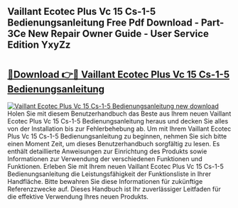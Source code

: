## Vaillant Ecotec Plus Vc 15 Cs-1-5 Bedienungsanleitung Free Pdf Download - Part-3Ce New Repair Owner Guide - User Service Edition YxyZz

# <h2><a href="http://df4dkt.blite.top/?on=Vaillant+Ecotec+Plus+Vc+15+Cs-1-5+Bedienungsanleitung">🔗Download 👉🔴 Vaillant Ecotec Plus Vc 15 Cs-1-5 Bedienungsanleitung</a></h2>

[![Vaillant Ecotec Plus Vc 15 Cs-1-5 Bedienungsanleitung new download](https://i.imgur.com/lujVjoI.png)](http://df4dkt.blite.top/?on=Vaillant+Ecotec+Plus+Vc+15+Cs-1-5+Bedienungsanleitung)
Holen Sie mit diesem Benutzerhandbuch das Beste aus Ihrem neuen Vaillant Ecotec Plus Vc 15 Cs-1-5 Bedienungsanleitung heraus und decken Sie alles von der Installation bis zur Fehlerbehebung ab. Um mit Ihrem Vaillant Ecotec Plus Vc 15 Cs-1-5 Bedienungsanleitung zu beginnen, nehmen Sie sich bitte einen Moment Zeit, um dieses Benutzerhandbuch sorgfältig zu lesen. Es enthält detaillierte Anweisungen zur Einrichtung des Produkts sowie Informationen zur Verwendung der verschiedenen Funktionen und Funktionen. Erleben Sie mit Ihrem neuen Vaillant Ecotec Plus Vc 15 Cs-1-5 Bedienungsanleitung die Leistungsfähigkeit der Funktionsliste in Ihrer Handfläche. Bitte bewahren Sie diese Informationen für zukünftige Referenzzwecke auf. Dieses Handbuch ist Ihr zuverlässiger Leitfaden für die effektive Verwendung Ihres neuen Produkts.
